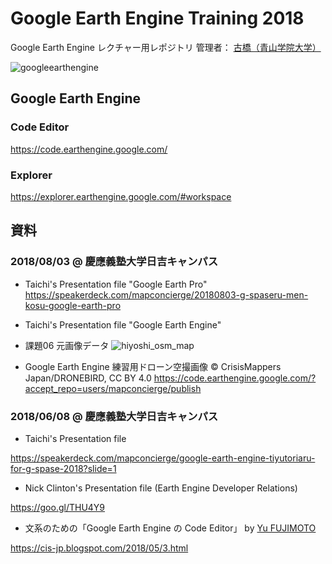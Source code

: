 # Google Earth Engine Training 2018
Google Earth Engine レクチャー用レポジトリ
管理者： [古橋（青山学院大学）](https://github.com/mapconcierge)

![googleearthengine](https://user-images.githubusercontent.com/416977/41135828-5c6ee42e-6b0e-11e8-8628-2b43b35074b5.png)


## Google Earth Engine 

### Code Editor
https://code.earthengine.google.com/

### Explorer
https://explorer.earthengine.google.com/#workspace



## 資料

### 2018/08/03 @ 慶應義塾大学日吉キャンパス
* Taichi's Presentation file "Google Earth Pro" 
https://speakerdeck.com/mapconcierge/20180803-g-spaseru-men-kosu-google-earth-pro

* Taichi's Presentation file "Google Earth Engine"


* 課題06 元画像データ
![hiyoshi_osm_map](https://user-images.githubusercontent.com/416977/43634171-5ece2040-9746-11e8-8093-9478883fe56e.png)

* Google Earth Engine 練習用ドローン空撮画像 © CrisisMappers Japan/DRONEBIRD, CC BY 4.0
https://code.earthengine.google.com/?accept_repo=users/mapconcierge/publish

### 2018/06/08 @ 慶應義塾大学日吉キャンパス
* Taichi's Presentation file

https://speakerdeck.com/mapconcierge/google-earth-engine-tiyutoriaru-for-g-spase-2018?slide=1

* Nick Clinton's Presentation file (Earth Engine Developer Relations)

https://goo.gl/THU4Y9


* 文系のための「Google Earth Engine の Code Editor」 by [Yu FUJIMOTO](https://cis-jp.blogspot.com/)

https://cis-jp.blogspot.com/2018/05/3.html
